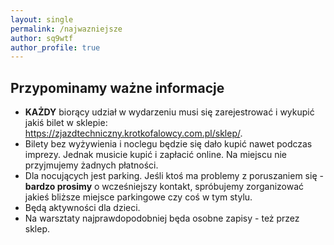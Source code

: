 ```yaml
---
layout: single
permalink: /najwazniejsze
author: sq9wtf
author_profile: true
---
```


## Przypominamy ważne informacje

- **KAŻDY** biorący udział w wydarzeniu musi się zarejestrować i wykupić jakiś bilet w sklepie:  <https://zjazdtechniczny.krotkofalowcy.com.pl/sklep/>.
- Bilety bez wyżywienia i noclegu będzie się dało kupić nawet podczas imprezy. Jednak musicie kupić i zapłacić online. Na miejscu nie przyjmujemy żadnych płatności.
- Dla nocujących jest parking. Jeśli ktoś ma problemy z poruszaniem się - **bardzo prosimy** o wcześniejszy kontakt, spróbujemy zorganizować jakieś bliższe miejsce parkingowe czy coś w tym stylu.
- Będą aktywności dla dzieci.
- Na warsztaty najprawdopodobniej będa osobne zapisy - też przez sklep.
